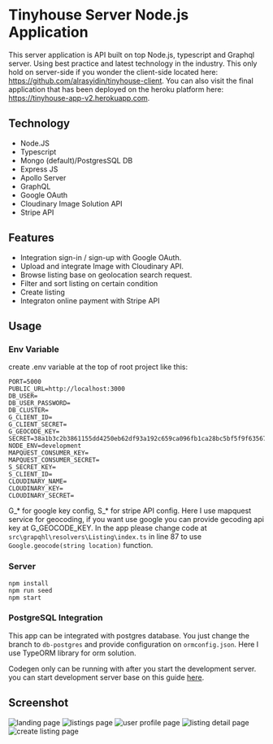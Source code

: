 # Tinyhouse Server Node.js Application
This server application is API built on top Node.js, typescript and Graphql server. Using best practice and latest technology in the industry. This only hold on server-side if you wonder the client-side located here: https://github.com/alrasyidin/tinyhouse-client. You can also visit the final application that has been deployed on the heroku platform here: https://tinyhouse-app-v2.herokuapp.com.
 
## Technology

- Node.JS
- Typescript
- Mongo (default)/PostgresSQL DB 
- Express JS
- Apollo Server
- GraphQL
- Google OAuth
- Cloudinary Image Solution API
- Stripe API

## Features

- Integration sign-in / sign-up with Google OAuth.
- Upload and integrate Image with Cloudinary API.
- Browse listing base on geolocation search request.
- Filter and sort listing on certain condition
- Create listing
- Integraton online payment with Stripe API

## Usage

### Env Variable

create .env variable at the top of root project like this:

```
PORT=5000
PUBLIC_URL=http://localhost:3000
DB_USER=
DB_USER_PASSWORD=
DB_CLUSTER=
G_CLIENT_ID=
G_CLIENT_SECRET=
G_GEOCODE_KEY=
SECRET=38a1b3c2b3861155dd4250eb62df93a192c659ca096fb1ca28bc5bf5f9f6356743481b993a5501f70d259cac6464712b19ca05a084d5fd9ce1fc613d1325746d
NODE_ENV=development
MAPQUEST_CONSUMER_KEY=
MAPQUEST_CONSUMER_SECRET=
S_SECRET_KEY=
S_CLIENT_ID=
CLOUDINARY_NAME=
CLOUDINARY_KEY=
CLOUDINARY_SECRET=
```
G_* for google key config, S_* for stripe API config. Here I use mapquest service for geocoding, if you want use google you can provide gecoding api key at G_GEOCODE_KEY. In the app please change code at `src\grapqhl\resolvers\Listing\index.ts` in line 87 to use ```Google.geocode(string location)``` function.

### Server

```
npm install
npm run seed
npm start
```

### PostgreSQL Integration
This app can be integrated with postgres database. You just change the branch to `db-postgres` and provide configuration on `ormconfig.json`. Here I use TypeORM library for orm solution.
 
Codegen only can be running with after you start the development server. you can start development server base on this guide [here](https://github.com/alrasyidin/tinyhouse-server).

## Screenshot

![landing page](https://i.postimg.cc/05yKq0NQ/1.png)
![listings page](https://i.postimg.cc/BvJQBJL6/2.png)
![user profile page](https://i.postimg.cc/yYSdVQCV/3.png)
![listing detail page](https://i.postimg.cc/HkwkMrLR/4.png)
![create listing page](https://i.postimg.cc/mgfrhYT7/5.png)
